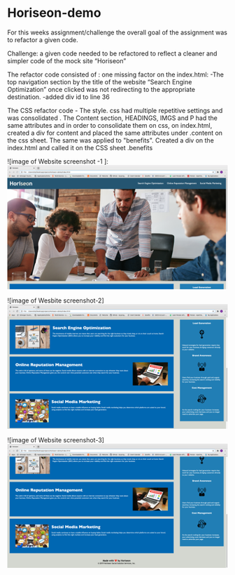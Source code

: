 # Horiseon-demo 

For this weeks assignment/challenge the overall goal of the assignment was to refactor a given code. 

Challenge: a given code needed to be refactored to reflect  a cleaner and simpler code of the mock site “Horiseon”

The refactor code consisted of : one missing factor on the index.html: 
	-The top navigation section by the title of the website “Search Engine Optimization” once clicked was not redirecting to the appropriate destination. 
	-added div id to line 36 


The CSS refactor code -  The style. css had multiple repetitive settings and was consolidated .
	 The Content section, HEADINGS, IMGS and P had the same attributes and in order to consolidate them on css, 
on index.html, created a div for content and placed the same attributes under .content on the css sheet.
The same was applied to "benefits". Created a div on the index.html and called it on the CSS sheet .benefits 

![image of Website screenshot -1 ]:
<img src="https://github.com/AnjinIsmail/Horiseon-demo/blob/master/assets/images/Website-ss-1.png?raw=true">



![image of Wesbite screenshot-2]
<img src="https://github.com/AnjinIsmail/Horiseon-demo/blob/master/assets/images/Webstie-ss-2.png?raw=true">

![image of Website screenshot-3]
<img src="https://github.com/AnjinIsmail/Horiseon-demo/blob/master/assets/images/Website-ss-3.png?raw=true">


